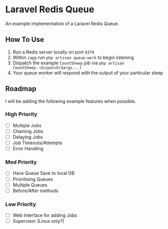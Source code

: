 # Laravel Redis Queue

An example implementation of a Laravel Redis Queue.

## How To Use

1. Run a Redis server locally on port `6379`
2. Within `/app` run `php artisan queue:work` to begin listening
3. Dispatch the example `CountSheep` job via `php artisan CountSheep::dispatch($args...)`
4. Your queue worker will respond with the output of your particular sleep

## Roadmap

I will be adding the following example features when possible.

### High Priority

- [ ] Multiple Jobs
- [ ] Chaining Jobs
- [ ] Delaying Jobs
- [ ] Job Timeouts/Attempts
- [ ] Error Handling

### Med Priority

- [ ] Have Queue Save to local DB
- [ ] Prioritising Queues
- [ ] Multiple Queues
- [ ] Before/After methods

### Low Priority

- [ ] Web Interface for adding Jobs
- [ ] Supervisor (Linux only?)
